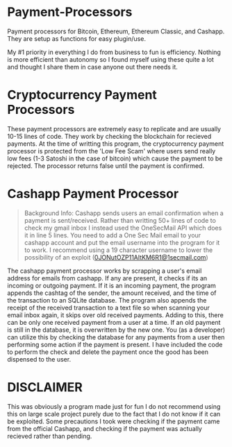 # Payment-Processors

Payment processors for Bitcoin, Ethereum, Ethereum Classic, and Cashapp. They are setup as functions for easy plugin/use.



My #1 priority in everything I do from business to fun is efficiency. Nothing is more efficient than autonomy so I found myself using these quite a lot and thought I share them in case anyone out there needs it.



<h1> Cryptocurrency Payment Processors </h1>

These payment processors are extremely easy to replicate and are usually 10-15 lines of code. They work by checking the blockchain for recieved payments. At the time of writting this program, the cryptocurrency payment processor is protected from the 'Low Fee Scam' where users send really low fees (1-3 Satoshi in the case of bitcoin) which cause the payment to be rejected. The processor returns false until the payment is confirmed.



<h1> Cashapp Payment Processor </h1>



>Background Info: Cashapp sends users an email confirmation when a payment is sent/received. 
>Rather than writting 50+ lines of code to check my gmail inbox I instead used the OneSecMail API which does it in line 5 lines. You need to add a One Sec Mail email to your cashapp account and put the email username into the program for it to work. I recommend using a 19 character username to lower the possibility of an exploit (0JONutOZP11AItKM6R1@1secmail.com)


The cashapp payment processor works by scrapping a user's email address for emails from cashapp. If any are present, it checks if its an incoming or outgoing payment. If it is an incoming payment, the program appends the cashtag of the sender, the amount received, and the time of the transaction to an SQLite database. The program also appends the receipt of the received transaction to a text file so when scanning your email inbox again, it skips over old received payments. Adding to this, there can be only one received payment from a user at a time. If an old payment is still in the database, it is overwritten by the new one. You (as a developer) can utilize this by checking the database for any payments from a user then performing some action if the payment is present. I have included the code to perform the check and delete the payment once the good has been dispensed to the user.

<h1> DISCLAIMER </h1>

This was obviously a program made just for fun I do not recommend using this on large scale project purely due to the fact that I do not know if it can be exploited. Some precautions I took were checking if the payment came from the official Cashapp, and checking if the payment was actually recieved rather than pending.
